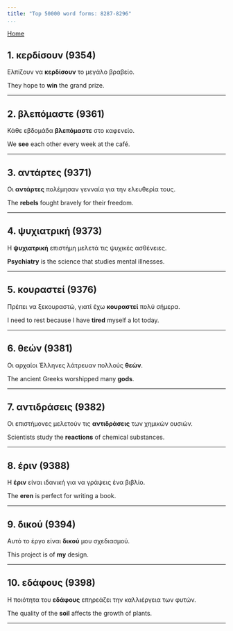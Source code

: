 ```yaml
---
title: "Top 50000 word forms: 8287-8296"
...
```


[Home](./) 

## 1. κερδίσουν (9354)

Ελπίζουν να **κερδίσουν** το μεγάλο βραβείο.

They hope to **win** the grand prize.

---

## 2. βλεπόμαστε (9361)

Κάθε εβδομάδα **βλεπόμαστε** στο καφενείο.  

We **see** each other every week at the café.

---

## 3. αντάρτες (9371)

Οι **αντάρτες** πολέμησαν γενναία για την ελευθερία τους.

The **rebels** fought bravely for their freedom.

---

## 4. ψυχιατρική (9373)

Η **ψυχιατρική** επιστήμη μελετά τις ψυχικές ασθένειες.  

**Psychiatry** is the science that studies mental illnesses.

---

## 5. κουραστεί (9376)

Πρέπει να ξεκουραστώ, γιατί έχω **κουραστεί** πολύ σήμερα.  

I need to rest because I have **tired** myself a lot today.

---

## 6. θεών (9381)

Οι αρχαίοι Έλληνες λάτρευαν πολλούς **θεών**.  

The ancient Greeks worshipped many **gods**.

---

## 7. αντιδράσεις (9382)

Οι επιστήμονες μελετούν τις **αντιδράσεις** των χημικών ουσιών.  

Scientists study the **reactions** of chemical substances.

---

## 8. έριν (9388)

Η **έριν** είναι ιδανική για να γράψεις ένα βιβλίο.  

The **eren** is perfect for writing a book.

---

## 9. δικού (9394)

Αυτό το έργο είναι **δικού** μου σχεδιασμού.

This project is of **my** design.

---

## 10. εδάφους (9398)

Η ποιότητα του **εδάφους** επηρεάζει την καλλιέργεια των φυτών.

The quality of the **soil** affects the growth of plants.

---

